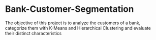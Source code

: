 # Bank-Customer-Segmentation
The objective of this project is to analyze the customers of a bank, categorize them with K-Means and Hierarchical Clustering and evaluate their distinct characteristics

